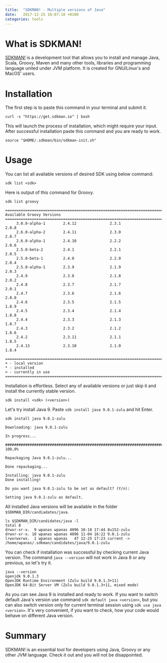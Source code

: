 ```yaml
---
title:  "SDKMAN! - Multiple versions of Java"
date:   2017-12-25 18:07:18 +0100
categories: tools
---
```

# What is SDKMAN!

[SDKMAN!](http://sdkman.io/) is a development tool that allows you to install and manage Java, Scala, Groovy, Maven and many other tools, libraries and programming language united under JVM platform. It is created for GNU/Linux's and MacOS' users.

# Installation

The first step is to paste this command in your terminal and submit it.

```shell
curl -s "https://get.sdkman.io" | bash
```
This will launch the process of installation, which might require your input. After successful installation paste this command and you are ready to work.

```shell
source "$HOME/.sdkman/bin/sdkman-init.sh"
```

# Usage

You can list all available versions of desired SDK using below command:

```shell
sdk list <sdk>
```

Here is output of this command for Groovy.

```shell
sdk list groovy

================================================================================
Available Groovy Versions
================================================================================
     3.0.0-alpha-1        2.4.12               2.3.1                2.0.8          
     2.6.0-alpha-2        2.4.11               2.3.0                2.0.7          
     2.6.0-alpha-1        2.4.10               2.2.2                2.0.6          
     2.5.0-beta-2         2.4.1                2.2.1                2.0.5          
     2.5.0-beta-1         2.4.0                2.2.0                2.0.4          
     2.5.0-alpha-1        2.3.9                2.1.9                2.0.3          
     2.4.9                2.3.8                2.1.8                2.0.2          
     2.4.8                2.3.7                2.1.7                2.0.1          
     2.4.7                2.3.6                2.1.6                2.0.0          
     2.4.6                2.3.5                2.1.5                1.8.9          
     2.4.5                2.3.4                2.1.4                1.8.8          
     2.4.4                2.3.3                2.1.3                1.8.7          
     2.4.3                2.3.2                2.1.2                1.8.6          
     2.4.2                2.3.11               2.1.1                1.8.5          
     2.4.13               2.3.10               2.1.0                1.8.4          

================================================================================
+ - local version
* - installed
> - currently in use
================================================================================
```

Installation is effortless. Select any of available versions or just skip it and install the currently stable version.

```shell
sdk install <sdk> (<version>)
```

Let's try install Java 9. Paste `sdk install java 9.0.1-zulu` and hit Enter.

```shell
sdk install java 9.0.1-zulu

Downloading: java 9.0.1-zulu

In progress...

######################################################################## 100,0%

Repackaging Java 9.0.1-zulu...

Done repackaging...

Installing: java 9.0.1-zulu
Done installing!

Do you want java 9.0.1-zulu to be set as default? (Y/n): 

Setting java 9.0.1-zulu as default.
```

All installed Java versions will be available in the folder `$SDKMAN_DIR/candiadates/java`. 

```shell
ls $SDKMAN_DIR/candidates/java -l
total 8
drwxr-xr-x.  9 wpanas wpanas 4096 10-18 17:44 8u152-zulu
drwxr-xr-x. 10 wpanas wpanas 4096 11-04 16:22 9.0.1-zulu
lrwxrwxrwx.  1 wpanas wpanas   47 12-25 17:23 current -> /home/wpanas/.sdkman/candidates/java/9.0.1-zulu
```
You can check if installation was successful by checking current Java version. The command `java --version` will not work in Java 8 or any previous, so let's try it.

```shell
java --version
openjdk 9.0.1.3
OpenJDK Runtime Environment (Zulu build 9.0.1.3+11)
OpenJDK 64-Bit Server VM (Zulu build 9.0.1.3+11, mixed mode)
```

As you can see Java 9 is installed and ready to work. If you want to switch default Java's version use command `sdk default java <version>`, but you can also switch version only for current terminal session using `sdk use java <version>`. It's very convenient, if you want to check, how your code would behave on different Java version.

# Summary

SDKMAN! is an essential tool for developers using Java, Groovy or any other JVM language. Check it out and you will not be disappointed.